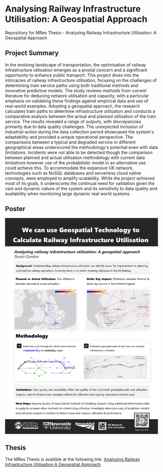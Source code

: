 # Analysing Railway Infrastructure Utilisation: A Geospatial Approach
Repositiory for MRes Thesis - Analysing Railway Infrastructure Utilisation: A Geospatial Approach

## Project Summary
In the evolving landscape of transportation, the optimisation of railway infrastructure utilisation emerges as a pivotal concern and a significant opportunity to enhance public transport. This project dives into the intricacies of railway infrastructure utilisation, focusing on the challenges of determining train service paths using both traditional methods and innovative predictive models. The study reviews methods from current literature for deducing network utilisation and capacity, with a particular emphasis on validating these findings against empirical data and use of real-world examples. Adopting a geospatial approach, the research calculates train paths to determine infrastructure utilisation and conducts a comparative analysis between the actual and planned utilisation of the train service. The results revealed a range of outputs, with discrepancies primarily due to data quality challenges. The unexpected inclusion of industrial action during the data collection period showcased the system's adaptability and provided a unique operational perspective. The comparisons between a typical and degraded service in different geographical areas underscored the methodology's potential even with data limitations. Incidents were not able to be detected though the comparison between planned and actual utilisation methodology with current data limitations however use of the probabilistic model in an alternative use could achieve this. To accommodate the expansive UK network, technologies such as NoSQL databases and serverless cloud native concepts, were employed to amplify scalability. While the project achieved most of its goals, it underscores the continual need for validation given the vast and dynamic nature of the system and its sensitivity to data quality and availability when monitoring large dynamic real world systems.

## Poster
![Analysing Railway Infrastructure Utilisation: A Geospatial Approach](https://github.com/stuartgordon92/Analysing-Railway-Infrastructure-Utilisation-A-Geospatial-Approach/blob/main/Writeup/Poster/StuartGordon_Poster_AnalysingRailwayInfrastructureUtilisation_AGeospatialApproach.png?raw=true)

## Thesis
The MRes Thesis is availible at the following link: [Analysing Railway Infrastructure Utilisation A Geospatial Approach](https://github.com/stuartgordon92/Analysing-Railway-Infrastructure-Utilisation-A-Geospatial-Approach/blob/main/Writeup/Thesis/StuartGordon_MResThesis_AnalysingRailwayInfrastructureUtilisation_AGeospatialApproach.pdf)